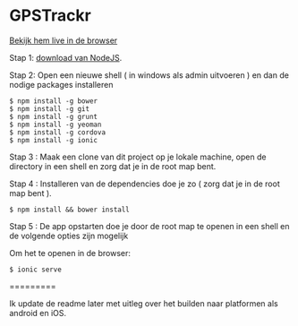 GPSTrackr
======

[Bekijk hem live in de browser](http://loc.frankselhorst.nl/www/ "Live")

Stap 1:  [download van NodeJS](http://example.com/ "NodeJS").

Stap 2: Open een nieuwe shell ( in windows als admin uitvoeren ) en dan de nodige packages installeren

    $ npm install -g bower
    $ npm install -g git
    $ npm install -g grunt
    $ npm install -g yeoman
    $ npm install -g cordova
    $ npm install -g ionic
    
Stap 3 : Maak een clone van dit project op je lokale machine, open de directory in een shell en zorg dat je in de root map bent.

Stap 4 : Installeren van de dependencies doe je zo ( zorg dat je in de root map bent ).
  
    $ npm install && bower install

Stap 5 : De app opstarten doe je door de root map te openen in een shell en de volgende opties zijn mogelijk

Om het te openen in de browser:

    $ ionic serve 

=========

Ik update de readme later met uitleg over het builden naar platformen als android en iOS.
